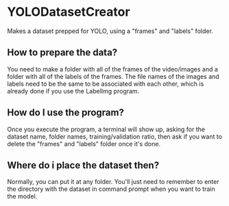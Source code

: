 # YOLODatasetCreator
Makes a dataset prepped for YOLO, using a "frames" and "labels" folder.

## How to prepare the data?
You need to make a folder with all of the frames of the video/images and a folder with all of the labels of the frames.
The file names of the images and labels need to be the same to be associated with each other, which is already done if you use the LabelImg program.

## How do I use the program?
Once you execute the program, a terminal will show up, asking for the dataset name, folder names, training/validation ratio, then ask if you want to delete the "frames" and "labels" folder once it's done.

## Where do i place the dataset then?
Normally, you can put it at any folder. You'll just need to remember to enter the directory with the dataset in command prompt when you want to train the model.
